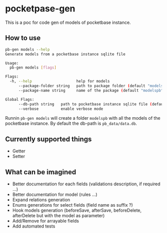 # pocketpase-gen

This is a poc for code gen of models of pocketbase instance. 

## How to use

```bash
pb-gen models --help
Generate models from a pocketbase instance sqlite file

Usage:
  pb-gen models [flags]

Flags:
  -h, --help                    help for models
      --package-folder string   path to package folder (default "modelspb")
      --package-name string     name of the package (default "modelspb")

Global Flags:
      --db-path string   path to pocketbase instance sqlite file (default "pb_data/data.db")
      --verbose          enable verbose mode
```

Runnin `pb-gen models` will create a folder `modelspb` with all the models of the pocketbase instance.
By default the db-path is `pb_data/data.db`.

## Currently supported things

- Getter
- Setter

## What can be imagined

- Better documentation for each fields (validations description, if required ...)
- Better documentation for model (rules ...)
- Expand relations generation
- Enums generations for select fields (field name as suffix ?)
- Hook models generation (beforeSave, afterSave, beforeDelete, afterDelete but with the model as parameter)
- Add/Remove for arrayable fields
- Add automated tests


